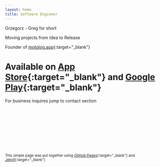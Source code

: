 ```yaml
---
layout: home
title: Software Engineer
---
```

Grzegorz - Greg for short

Moving projects from Idea to Release

Founder of [motolog.app](https://motolog.app){:target="_blank"}  
# Available on [App Store](https://apps.apple.com/app/id6738118436){:target="_blank"} and [Google Play](https://play.google.com/store/apps/details?id=pl.gswierczynski.motolog){:target="_blank"}

For business inquires jump to contact section

<br />
<br />
<br />
<br />
<br />
<br />
<br />
<br />

<small>This simple page was put together using [GitHub Pages](https://pages.github.com/){:target="_blank"} and [Jekyll](https://jekyllrb.com/){:target="_blank"}</small>   
